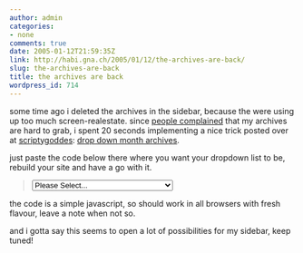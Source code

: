 ```yaml
---
author: admin
categories:
- none
comments: true
date: 2005-01-12T21:59:35Z
link: http://habi.gna.ch/2005/01/12/the-archives-are-back/
slug: the-archives-are-back
title: the archives are back
wordpress_id: 714
---
```


some time ago i deleted the archives in the sidebar, because the were using up too much screen-realestate. since [people complained](http://blog.ch/blog/index.php/archives/2005/01/11/blogtour-de-suisse-blog/) that my archives are hard to grab, i spent 20 seconds implementing a nice trick posted over at [scriptygoddes](http://www.scriptygoddess.com/): [drop down month archives](http://www.scriptygoddess.com/archives/2003/03/16/drop-down-month-archives/).
  
just paste the code below there where you want your dropdown list to be, rebuild your site and have a go with it.


<blockquote>
<form name="jump2">
  
<select name="myjumpbox" OnChange="document.location=jump2.myjumpbox.options[selectedIndex].value">
  
<option selected>Please Select...</option>
  
<MTArchiveList archive_type="Monthly">
  
<option value="<$MTArchiveLink$>"><$MTArchiveDate format="%B %Y"$></option>
  
</MTArchiveList>
  
</select>
  
</form>
</blockquote>


the code is a simple javascript, so should work in all browsers with fresh flavour, leave a note when not so.
  
and i gotta say this seems to open a lot of possibilities for my sidebar, keep tuned!

